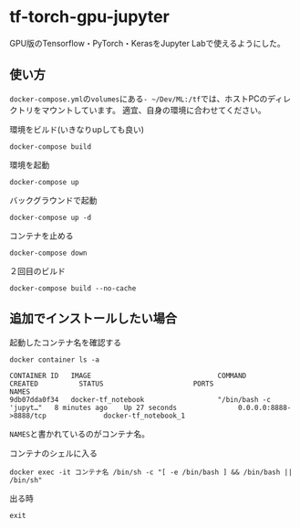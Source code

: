 # tf-torch-gpu-jupyter
GPU版のTensorflow・PyTorch・KerasをJupyter Labで使えるようにした。

## 使い方

`docker-compose.yml`の`volumes`にある`- ~/Dev/ML:/tf`では、ホストPCのディレクトリをマウントしています。
適宜、自身の環境に合わせてください。

環境をビルド(いきなりupしても良い)
```shell
docker-compose build
```

環境を起動
```shell
docker-compose up
```

バックグラウンドで起動
```shell
docker-compose up -d
```

コンテナを止める
```shell
docker-compose down
```

２回目のビルド
```shell
docker-compose build --no-cache
```

## 追加でインストールしたい場合

起動したコンテナ名を確認する
```shell
docker container ls -a
```

```
CONTAINER ID   IMAGE                               COMMAND                  CREATED          STATUS                      PORTS                               NAMES
9db07dda0f34   docker-tf_notebook                  "/bin/bash -c 'jupyt…"   8 minutes ago    Up 27 seconds               0.0.0.0:8888->8888/tcp              docker-tf_notebook_1
```
`NAMES`と書かれているのがコンテナ名。

コンテナのシェルに入る
```shell
docker exec -it コンテナ名 /bin/sh -c "[ -e /bin/bash ] && /bin/bash || /bin/sh"
```

出る時
```shell
exit
```